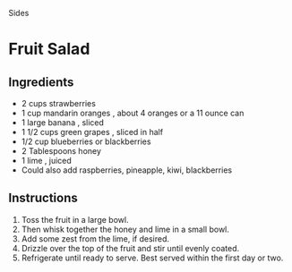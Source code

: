 Sides

# Fruit Salad

## Ingredients

- 2 cups strawberries
- 1 cup mandarin oranges , about 4 oranges or a 11 ounce can
- 1 large banana , sliced
- 1 1/2 cups green grapes , sliced in half
- 1/2 cup blueberries or blackberries
- 2 Tablespoons honey
- 1 lime , juiced
- Could also add raspberries, pineapple, kiwi, blackberries

## Instructions

1. Toss the fruit in a large bowl. 
2. Then whisk together the honey and lime in a small bowl. 
3. Add some zest from the lime, if desired. 
4. Drizzle over the top of the fruit and stir until evenly coated. 
5. Refrigerate until ready to serve. Best served within the first day or two.